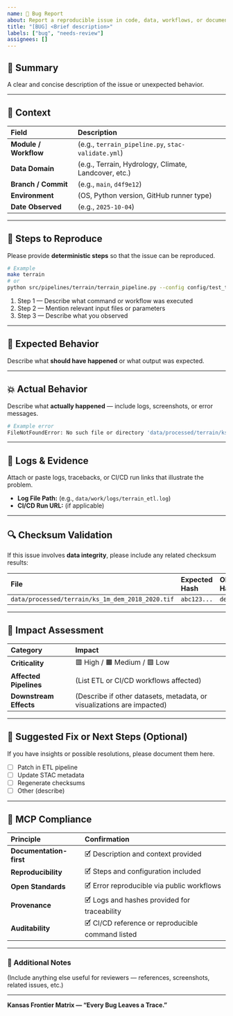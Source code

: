 ```yaml
---
name: 🐛 Bug Report
about: Report a reproducible issue in code, data, workflows, or documentation.
title: "[BUG] <Brief description>"
labels: ["bug", "needs-review"]
assignees: []
---
```


## 🐞 Summary

A clear and concise description of the issue or unexpected behavior.

---

## 🧩 Context

| Field | Description |
|:------|:-------------|
| **Module / Workflow** | (e.g., `terrain_pipeline.py`, `stac-validate.yml`) |
| **Data Domain** | (e.g., Terrain, Hydrology, Climate, Landcover, etc.) |
| **Branch / Commit** | (e.g., `main`, `d4f9e12`) |
| **Environment** | (OS, Python version, GitHub runner type) |
| **Date Observed** | (e.g., `2025-10-04`) |

---

## 🔁 Steps to Reproduce

Please provide **deterministic steps** so that the issue can be reproduced.

```bash
# Example
make terrain
# or
python src/pipelines/terrain/terrain_pipeline.py --config config/test_terrain.yaml
````

1. Step 1 — Describe what command or workflow was executed
2. Step 2 — Mention relevant input files or parameters
3. Step 3 — Describe what you observed

---

## 🧠 Expected Behavior

Describe what **should have happened** or what output was expected.

---

## 💥 Actual Behavior

Describe what **actually happened** — include logs, screenshots, or error messages.

```bash
# Example error
FileNotFoundError: No such file or directory 'data/processed/terrain/ks_1m_dem_2018_2020.tif'
```

---

## 📄 Logs & Evidence

Attach or paste logs, tracebacks, or CI/CD run links that illustrate the problem.

* **Log File Path:** (e.g., `data/work/logs/terrain_etl.log`)
* **CI/CD Run URL:** (if applicable)

---

## 🔍 Checksum Validation

If this issue involves **data integrity**, please include any related checksum results:

| File                                             | Expected Hash | Observed Hash |
| :----------------------------------------------- | :------------ | :------------ |
| `data/processed/terrain/ks_1m_dem_2018_2020.tif` | `abc123...`   | `def456...`   |

---

## 🧾 Impact Assessment

| Category               | Impact                                                                 |
| :--------------------- | :--------------------------------------------------------------------- |
| **Criticality**        | 🟥 High / 🟧 Medium / 🟩 Low                                           |
| **Affected Pipelines** | (List ETL or CI/CD workflows affected)                                 |
| **Downstream Effects** | (Describe if other datasets, metadata, or visualizations are impacted) |

---

## 🧰 Suggested Fix or Next Steps (Optional)

If you have insights or possible resolutions, please document them here.

* [ ] Patch in ETL pipeline
* [ ] Update STAC metadata
* [ ] Regenerate checksums
* [ ] Other (describe)

---

## 🧠 MCP Compliance

| Principle               | Confirmation                                      |
| :---------------------- | :------------------------------------------------ |
| **Documentation-first** | 🗹 Description and context provided               |
| **Reproducibility**     | 🗹 Steps and configuration included               |
| **Open Standards**      | 🗹 Error reproducible via public workflows        |
| **Provenance**          | 🗹 Logs and hashes provided for traceability      |
| **Auditability**        | 🗹 CI/CD reference or reproducible command listed |

---

### 🧩 Additional Notes

(Include anything else useful for reviewers — references, screenshots, related issues, etc.)

---

**Kansas Frontier Matrix — “Every Bug Leaves a Trace.”**

